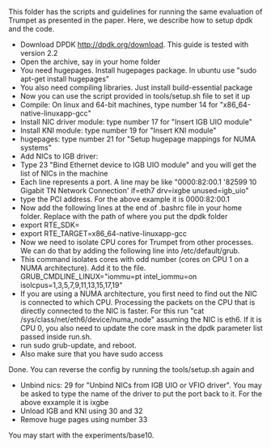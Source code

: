 This folder has the scripts and guidelines for running the same evaluation of Trumpet as presented in the paper. 
Here, we describe how to setup dpdk and the code.
- Download DPDK http://dpdk.org/download. This guide is tested with version 2.2
- Open the archive, say in your home folder
- You need hugepages. Install hugepages package. In ubuntu use "sudo apt-get install hugepages"
- You also need compiling libraries. Just install build-essential package
- Now you can use the script provided in <DPDKFolder>tools/setup.sh file to set it up
- Compile: On linux and 64-bit machines, type number 14 for "x86_64-native-linuxapp-gcc"
- Install NIC driver module: type number 17 for "Insert IGB UIO module"
- Install KNI module: type number 19 for "Insert KNI module"
- hugepages: type number 21 for "Setup hugepage mappings for NUMA systems"
- Add NICs to IGB driver:
 - Type 23 "Bind Ethernet device to IGB UIO module" and you will get the list of NICs in the machine
 - Each line represents a port. A line may be like "0000:82:00.1 '82599 10 Gigabit TN Network Connection' if=eth7 drv=ixgbe unused=igb_uio"
 - type the PCI address. For the above example it is 0000:82:00.1
- Now add the following lines at the end of .bashrc file in your home folder. Replace <PATH TO DPDK> with the path of where you put the dpdk folder
 - export RTE_SDK=<PATH TO DPDK>
 - export RTE_TARGET=x86_64-native-linuxapp-gcc
- Now we need to isolate CPU cores for Trumpet from other processes. We can do that by adding the following line into /etc/default/grub.
 - This command isolates cores with odd number (cores on CPU 1 on a NUMA architecture). Add it to the file. GRUB_CMDLINE_LINUX="iommu=pt intel_iommu=on isolcpus=1,3,5,7,9,11,13,15,17,19" 
 - If you are using a NUMA architecture, you first need to find out the NIC is connected to which CPU. Processing the packets on the CPU that is directly connected to the NIC is faster. For this run "cat /sys/class/net/eth6/device/numa_node" assuming the NIC is eth6. If it is CPU 0, you also need to update the core mask in the dpdk parameter list passed inside run.sh.
 - run sudo grub-update, and reboot.
- Also make sure that you have sudo access

Done.
You can reverse the config by running the tools/setup.sh again and
- Unbind nics: 29 for "Unbind NICs from IGB UIO or VFIO driver". You may be asked to type the  name of the driver to put the port back to it. For the above exxample it is ixgbe
- Unload IGB and KNI using 30 and 32
- Remove huge pages using number 33


You may start with the experiments/base10.
